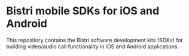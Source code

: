 # Bistri mobile SDKs for iOS and Android

This repository contains the Bistri software development kits (SDKs) for building video/audio call functionality in iOS and Android applications.

